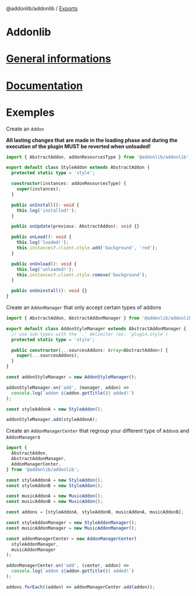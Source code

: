 @addonlib/addonlib / [Exports](modules.md)

# Addonlib

# [General informations](../README.md)

# [Documentation](modules.md)

# Exemples

Create an `Addon`

**All lasting changes that are made in the loading phase and during the execution of the plugin MUST be reverted when unloaded!**

```ts
import { AbstractAddon, addonResourcesType } from '@addonlib/addonlib';

export default class StyleAddon extends AbstractAddon {
  protected static type = 'style';

  constructor(instances: addonResourcesType) {
    super(instances);
  }

  public onInstall(): void {
    this.log('installed!');
  }

  public onUpdate(previous: AbstractAddon): void {}

  public onLoad(): void {
    this.log('loaded!');
    this.instances?.client.style.add('background', 'red');
  }

  public onUnload(): void {
    this.log('unloaded!');
    this.instances?.client.style.remove('background');
  }

  public onUninstall(): void {}
}
```

Create an `AddonManager` that only accept certain types of addons

```ts
import { AbstractAddon, AbstractAddonManager } from '@addonlib/addonlib';

export default class AddonStyleManager extends AbstractAddonManager {
  // use sub-types with the `.` delimiter (ex: `plugin.style`)
  protected static type = 'style';

  public constructor(...sourcesAddons: Array<AbstractAddon>) {
    super(...sourcesAddons);
  }
}

const addonStyleManager = new AddonStyleManager();

addonStyleManager.on('add', (manager, addon) =>
  console.log(`addon ${addon.getTitle()} added!`)
);

const styleAddonA = new StyleAddon();

addonStyleManager.add(styleAddonA);
```

Create an `AddonManagerCenter` that regroup your different type of `Addon`s and `AddonManager`s

```ts
import {
  AbstractAddon,
  AbstractAddonManager,
  AddonManagerCenter,
} from '@addonlib/addonlib';

const styleAddonA = new StyleAddon();
const styleAddonB = new StyleAddon();

const musicAddonA = new MusicAddon();
const musicAddonB = new MusicAddon();

const addons = [styleAddonA, styleAddonB, musicAddonA, musicAddonB];

const styleAddonManager = new StyleAddonManager();
const musicAddonManager = new MusicAddonManager();

const addonManagerCenter = new AddonManagerCenter(
  styleAddonManager,
  musicAddonManager
);

addonManagerCenter.on('add', (center, addon) =>
  console.log(`addon ${addon.getTitle()} added!`)
);

addons.forEach((addon) => addonManagerCenter.add(addon));
```
